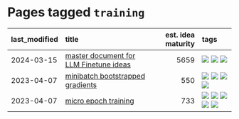 # Pages tagged `training`

|last_modified|title|est. idea maturity|tags
|:---|:---|---:|:---|
|2024-03-15|[master document for LLM Finetune ideas](../llm_finetunes.md)|5659|[![](https://img.shields.io/badge/tag-experimental-e839f4)](../tags/experimental.md) [![](https://img.shields.io/badge/tag-llm-29349d)](../tags/llm.md) [![](https://img.shields.io/badge/tag-training-3b18a)](../tags/training.md)|
|2023-04-07|[minibatch bootstrapped gradients](../minibatch-bootstrapped-gradients.md)|550|[![](https://img.shields.io/badge/tag-experimental-e839f4)](../tags/experimental.md) [![](https://img.shields.io/badge/tag-optimization-f1c85)](../tags/optimization.md) [![](https://img.shields.io/badge/tag-training-3b18a)](../tags/training.md) [![](https://img.shields.io/badge/tag-wip-7fe3bd)](../tags/wip.md)|
|2023-04-07|[micro epoch training](../micro-epoch.md)|733|[![](https://img.shields.io/badge/tag-augmentation-418eb4)](../tags/augmentation.md) [![](https://img.shields.io/badge/tag-dataset-e168be)](../tags/dataset.md) [![](https://img.shields.io/badge/tag-heuristics-a3de36)](../tags/heuristics.md) [![](https://img.shields.io/badge/tag-tooling-e6ab9)](../tags/tooling.md) [![](https://img.shields.io/badge/tag-training-3b18a)](../tags/training.md)|
